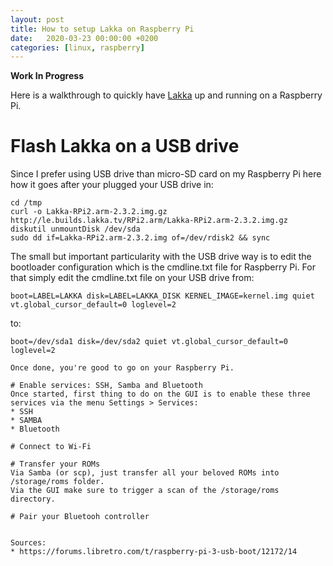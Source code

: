 ```yaml
---
layout: post
title: How to setup Lakka on Raspberry Pi
date:   2020-03-23 00:00:00 +0200
categories: [linux, raspberry]
---
```


__Work In Progress__

Here is a walkthrough to quickly have [Lakka](http://www.lakka.tv/) up and running on a Raspberry Pi.

# Flash Lakka on a USB drive
Since I prefer using USB drive than micro-SD card on my Raspberry Pi here how it goes after your plugged your USB drive in:
```
cd /tmp
curl -o Lakka-RPi2.arm-2.3.2.img.gz http://le.builds.lakka.tv/RPi2.arm/Lakka-RPi2.arm-2.3.2.img.gz
diskutil unmountDisk /dev/sda
sudo dd if=Lakka-RPi2.arm-2.3.2.img of=/dev/rdisk2 && sync
```

The small but important particularity with the USB drive way is to edit the bootloader configuration which is the cmdline.txt file for Raspberry Pi. For that simply edit the cmdline.txt file on your USB drive from:
```
boot=LABEL=LAKKA disk=LABEL=LAKKA_DISK KERNEL_IMAGE=kernel.img quiet vt.global_cursor_default=0 loglevel=2
```

to:
```
boot=/dev/sda1 disk=/dev/sda2 quiet vt.global_cursor_default=0 loglevel=2

Once done, you're good to go on your Raspberry Pi.

# Enable services: SSH, Samba and Bluetooth
Once started, first thing to do on the GUI is to enable these three services via the menu Settings > Services:
* SSH
* SAMBA
* Bluetooth

# Connect to Wi-Fi

# Transfer your ROMs
Via Samba (or scp), just transfer all your beloved ROMs into /storage/roms folder.
Via the GUI make sure to trigger a scan of the /storage/roms directory.

# Pair your Bluetooh controller


Sources:
* https://forums.libretro.com/t/raspberry-pi-3-usb-boot/12172/14
